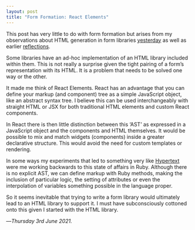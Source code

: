 ```yaml
---
layout: post
title: "Form Formation: React Elements"
---
```


This post has very little to do with form formation but arises from my observations about HTML generation in form libraries [yesterday][dx] as well as earlier [reflections][ref].

Some libraries have an ad-hoc implementation of an HTML library included within them. This is not really a surprise given the tight pairing of a form’s representation with its HTML. It is a problem that needs to be solved one way or the other.

It made me think of React Elements. React has an advantage that you can define your markup (and component) tree as a simple JavaScript object, like an abstract syntax tree. I believe this can be used interchangeably with straight HTML or JSX for both traditional HTML elements and custom React components.

In React there is then little distinction between this ‘AST’ as expressed in a JavaScript object and the components and HTML themselves. It would be possible to mix and match widgets (components) inside a greater declarative structure. This would avoid the need for custom templates or rendering.

In some ways my experiments that led to something very like [Hypertext][ht] were me working backwards to this state of affairs in Ruby. Although there is no explicit AST, we can define markup with Ruby methods, making the inclusion of particular logic, the setting of attributes or even the interpolation of variables something possible in the language proper.

So it seems inevitable that trying to write a form library would ultimately lead to an HTML library to support it. I must have subconsciously cottoned onto this given I started with the HTML library.

—*Thursday 3rd June 2021.*

[dx]: https://www.crossingtheruby.com/2021/06/02/form-formation-developer-experience.html
[ref]: https://www.crossingtheruby.com/2021/06/01/form-formation-reflections.html
[ht]: https://www.crossingtheruby.com/2021/03/14/hypertext-write-html-in-ruby.html
